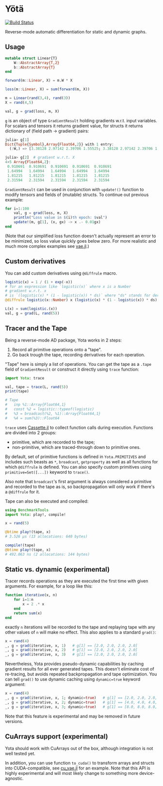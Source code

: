 # Yötä

[![Build Status](https://travis-ci.org/dfdx/Yota.jl.svg?branch=master)](https://travis-ci.org/dfdx/Yota.jl)

Reverse-mode automatic differentiation for static and dynamic graphs.

## Usage

```julia
mutable struct Linear{T}
    W::AbstractArray{T,2}
    b::AbstractArray{T}
end

forward(m::Linear, X) = m.W * X

loss(m::Linear, X) = sum(forward(m, X))

m = Linear(rand(3,4), rand(3))
X = rand(4,5)

val, g = grad(loss, m, X)
```

`g` is an object of type `GradientResult` holding gradients w.r.t. input variables. For scalars
and tensors it returns gradient value, for structs it returns dictionary of
(field path → gradient) pairs:

```julia
julia> g[1]
Dict{Tuple{Symbol},Array{Float64,2}} with 1 entry:
  (:W,) => [3.38128 2.97142 2.39706 1.55525; 3.38128 2.97142 2.39706 1.55525; 3.38128 2.97142 2.39706 1.55525]   # gradient w.r.t. m.W

julia> g[2]  # gradient w.r.t. X
4×5 Array{Float64,2}:
 0.910691  0.910691  0.910691  0.910691  0.910691
 1.64994   1.64994   1.64994   1.64994   1.64994
 1.81215   1.81215   1.81215   1.81215   1.81215
 2.31594   2.31594   2.31594   2.31594   2.31594
```

`GradientResult` can be used in conjunction with `update!()` function to modify tensors and fields of (mutable) structs. To continue out previous example:

```julia
for i=1:100
    val, g = grad(loss, m, X)
    println("Loss value in $(i)th epoch: $val")
    update!(m, g[1], (x, gx) -> x .- 0.01gx)
end
```

(Note that our simplified loss function doesn't actually represent an error to be minimized, so loss value quickly goes below zero. For more realistic and much more complex examples see [vae.jl](https://github.com/dfdx/Yota.jl/blob/master/examples/vae.jl).)

## Custom derivatives

You can add custom derivatives using `@diffrule` macro.

```julia
logistic(x) = 1 / (1 + exp(-x))
# for an expression like `logistic(x)` where x is a Number
# gradient w.r.t. x
# is `(logistic(x) * (1 - logistic(x)) * ds)` where "ds" stands for derivative "dL/dy"
@diffrule logistic(x::Number) x (logistic(x) * (1 - logistic(x)) * ds)

L(x) = sum(logistic.(x))
val, g = grad(L, rand(5))
```

## Tracer and the Tape

Being a reverse-mode AD package, Yota works in 2 steps:

1. Record all primitive operations onto a "tape".
2. Go back trough the tape, recording derivatives for each operation.

"Tape" here is simply a list of operations. You can get the tape as a `.tape` field of `GradientResult` or construct it directly using `trace` function:

```julia
import Yota: trace

val, tape = trace(L, rand(5))
print(tape)

# Tape
#   inp %1::Array{Float64,1}
#   const %2 = logistic::typeof(logistic)
#   %3 = broadcast(%2, %1)::Array{Float64,1}
#   %4 = sum(%3)::Float64
```
`trace` uses [Cassette.jl](https://github.com/jrevels/Cassette.jl/) to collect function calls during execution. Functions are divided into 2 groups:

 * primitive, which are recorded to the tape;
 * non-primitive, which are traced-through down to primitive ones.

By default, set of primitive functions is defined in `Yota.PRIMITIVES` and includes such beasts as `*`, `broadcast`, `getproperty` as well as all functions for which `@diffrule` is defined. You can also specify custom primitives using `primitive=Set([...])` keyword to `trace()`.

Also note that `broadcast`'s first argument is always considered a primitive and recorded to the tape as is, so backpropagation will only work if there's a `@diffrule` for it.

Tape can also be executed and compiled:

```julia
using BenchmarkTools
import Yota: play!, compile!

x = rand(5)

@btime play!(tape, x)
# 3.526 μs (13 allocations: 640 bytes)

compile!(tape)
@btime play!(tape, x)
# 492.063 ns (2 allocations: 144 bytes)
```


## Static vs. dynamic (experimental)

Tracer records operations as they are executed the first time with given arguments. For example, for a loop like this:

```julia
function iterative(x, n)
    for i=1:n
        x = 2 .* x
    end
    return sum(x)
end
```
exactly `n` iterations will be recorded to the tape and replaying tape with any other values of `n` will make no effect. This also applies to a standard `grad()`:

```julia
x = rand(4)
_, g = grad(iterative, x, 1)   # g[1] == [2.0, 2.0, 2.0, 2.0]
_, g = grad(iterative, x, 2)   # g[1] == [2.0, 2.0, 2.0, 2.0]
_, g = grad(iterative, x, 3)   # g[1] == [2.0, 2.0, 2.0, 2.0]
```

Nevertheless, Yota provides pseudo-dynamic capabilities by caching gradient results for all ever generated tapes. This doesn't eliminate cost of re-tracing, but avoids repeated backpropagation and tape optimization. You can tell `grad()` to use dynamic caching using `dynamic=true` keyword argument:


```julia
x = rand(4)
_, g = grad(iterative, x, 1; dynamic=true)   # g[1] == [2.0, 2.0, 2.0, 2.0]
_, g = grad(iterative, x, 2; dynamic=true)   # g[1] == [4.0, 4.0, 4.0, 4.0]
_, g = grad(iterative, x, 3; dynamic=true)   # g[1] == [8.0, 8.0, 8.0, 8.0]
```

Note that this feature is experimental and may be removed in future versions.


## CuArrays support (experimental)

Yota should work with CuArrays out of the box, although integration is not well tested yet.

In addition, you can use function `to_cuda()` to transform arrays and structs into CUDA-compatible, see [cu_vae.jl](https://github.com/dfdx/Yota.jl/blob/master/examples/cu_vae.jl) for an example. Note that this API is highly experimental and will most likely change to something more device-agnostic.
